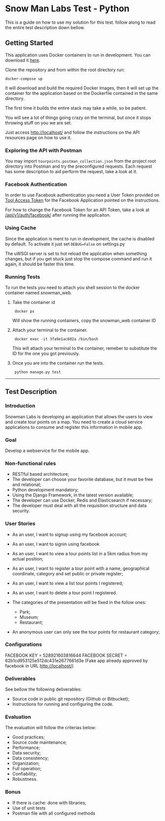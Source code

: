 # Snow Man Labs Test - Python

This is a guide on how to use my solution for this test. follow along to read the entire test description down bellow.

## Getting Started

This application uses Docker containers to run in development. You can download it [here](https://www.docker.com).

Clone the repository and from within the root directory run:

    docker-compose up

It will download and build the required Docker Images, then it will set up the container for the application based on the Dockerfile contained in the same directory.

The first time it builds the entire stack may take a while, so be patient.

You will see a lot of things going crazy on the terminal, but once it stops throwing stuff on you we are set.

Just access [http://localhost/](http://localhost/) and follow the instructions on the API resources page on how to use it.

### Exploring the API with Postman

You may import `tourpoints.postman_collection.json` from the project root directory into Postman and try the preconfigured requests.
Each request has some description to aid perform the request, take a look at it.


### Facebook Authentication

In order to use Facebook authentication you need a User Token provided on [Tool Access Token](https://developers.facebook.com/tools/accesstoken/) for the Facebook Application pointed on the instructions.

For how to change the Facebook Token for an API Token, take a look at [/api/v1/auth/facebook/](http://localhost/api/v1/auth/facebook/) after running the applicaiton.

### Using Cache

Since the application is ment to run in development, the cache is disabled by default. To activate it just set `DEBUG=False` on settings.py

The uWSGI server is set to hot reload the application when something changes, but if you get stuck just stop the compose command and run it again, it should be faster this time.

### Running Tests

To run the tests you need to attach you shell session to the docker container named snowman_web.

1. Take the container id

        docker ps
    Will show the running containers, copy the snowman_web container ID

2. Attach your terminal to the container.

        docker exec -it 3fa9e1ac602a /bin/bash
    This will attach your terminal to the container, remeber to substitute the ID for the one you got previously.

3. Once you are into the container run the tests.

        python manage.py test

---

## Test Description

### Introduction

Snowman Labs is developing an application that allows the users to view and create tour points on a map. You need to create a cloud service applications to consume and register this information in mobile app.

### Goal

Develop a webservice for the mobile app.

### Non-functional rules

* RESTful based architecture;
* The developer can choose your favorite database, but it must be free and relational;
* Python development mandatory;
* Using the Django Framework, in the latest version available;
* The developer can use Docker, Redis and Elasticsearch if necessary;
* The developer must deal with all the requisition structure and data security.

### User Stories

* As an user, I want to signup using my facebook account;
* As an user, I want to signin using facebook
* As an user, I want to view a tour points list in a 5km radius from my actual position;
* As an user, I want to register a tour point with a name, geographical coordinate, category and set public or private register;
* As an user, I want to view a list tour points I registered;
* As an user, I want to delete a tour point I registered.
* The categories of the presentation will be fixed in the follow ones:

  * Park;
  * Museum;
  * Restaurant;

* An anonymous user can only see the tour points for restaurant category;

### Configurations

FACEBOOK KEY = 528921603816644
FACEBOOK SECRET = 62b1cd953125e512dc431e2677661d3e
(Fake app already approved by facebook in URL [http://localhost/](http://localhost/))

### Deliverables

See bellow the following deliverables:

* Source code in public git repository (Github or Bitbucket);
* Instructions for running and configuring the code.

### Evaluation

The evaluation will follow the criterias below:

* Good practices;
* Source code maintenance;
* Performance;
* Data security;
* Data consistency;
* Organization;
* Full operation;
* Confiability;
* Robustness.

### Bonus

* If there is cache: done with libraries;
* Use of unit tests
* Postman file with all configured methods
